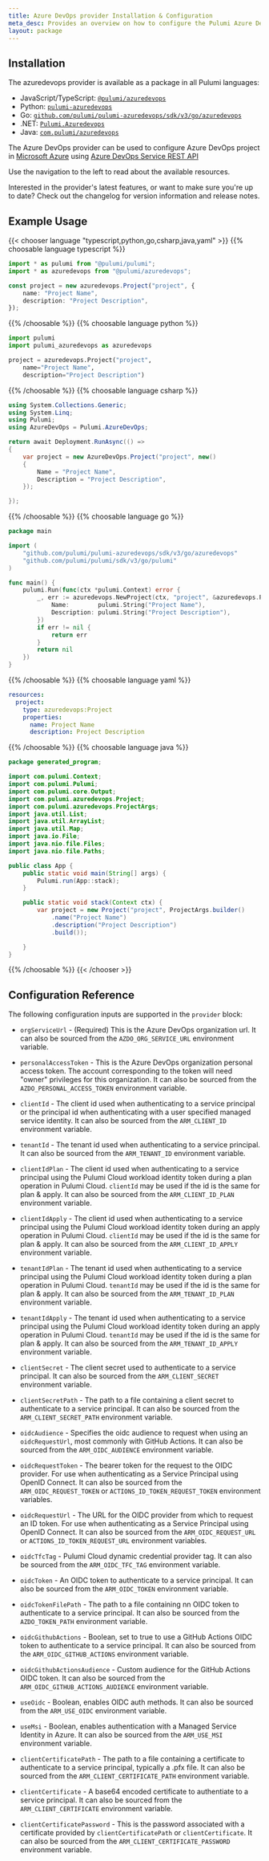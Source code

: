 ```yaml
---
title: Azure DevOps provider Installation & Configuration
meta_desc: Provides an overview on how to configure the Pulumi Azure DevOps provider.
layout: package
---
```

## Installation

The azuredevops provider is available as a package in all Pulumi languages:

* JavaScript/TypeScript: [`@pulumi/azuredevops`](https://www.npmjs.com/package/@pulumi/azuredevops)
* Python: [`pulumi-azuredevops`](https://pypi.org/project/pulumi-azuredevops/)
* Go: [`github.com/pulumi/pulumi-azuredevops/sdk/v3/go/azuredevops`](https://github.com/pulumi/pulumi-azuredevops)
* .NET: [`Pulumi.Azuredevops`](https://www.nuget.org/packages/Pulumi.Azuredevops)
* Java: [`com.pulumi/azuredevops`](https://central.sonatype.com/artifact/com.pulumi/azuredevops)

The Azure DevOps provider can be used to configure Azure DevOps project in [Microsoft Azure](https://azure.microsoft.com/en-us/) using [Azure DevOps Service REST API](https://docs.microsoft.com/en-us/rest/api/azure/devops/?view=azure-devops-rest-7.0)

Use the navigation to the left to read about the available resources.

Interested in the provider's latest features, or want to make sure you're up to date? Check out the changelog for version information and release notes.
## Example Usage

{{< chooser language "typescript,python,go,csharp,java,yaml" >}}
{{% choosable language typescript %}}
```typescript
import * as pulumi from "@pulumi/pulumi";
import * as azuredevops from "@pulumi/azuredevops";

const project = new azuredevops.Project("project", {
    name: "Project Name",
    description: "Project Description",
});
```
{{% /choosable %}}
{{% choosable language python %}}
```python
import pulumi
import pulumi_azuredevops as azuredevops

project = azuredevops.Project("project",
    name="Project Name",
    description="Project Description")
```
{{% /choosable %}}
{{% choosable language csharp %}}
```csharp
using System.Collections.Generic;
using System.Linq;
using Pulumi;
using AzureDevOps = Pulumi.AzureDevOps;

return await Deployment.RunAsync(() =>
{
    var project = new AzureDevOps.Project("project", new()
    {
        Name = "Project Name",
        Description = "Project Description",
    });

});

```
{{% /choosable %}}
{{% choosable language go %}}
```go
package main

import (
	"github.com/pulumi/pulumi-azuredevops/sdk/v3/go/azuredevops"
	"github.com/pulumi/pulumi/sdk/v3/go/pulumi"
)

func main() {
	pulumi.Run(func(ctx *pulumi.Context) error {
		_, err := azuredevops.NewProject(ctx, "project", &azuredevops.ProjectArgs{
			Name:        pulumi.String("Project Name"),
			Description: pulumi.String("Project Description"),
		})
		if err != nil {
			return err
		}
		return nil
	})
}
```
{{% /choosable %}}
{{% choosable language yaml %}}
```yaml
resources:
  project:
    type: azuredevops:Project
    properties:
      name: Project Name
      description: Project Description
```
{{% /choosable %}}
{{% choosable language java %}}
```java
package generated_program;

import com.pulumi.Context;
import com.pulumi.Pulumi;
import com.pulumi.core.Output;
import com.pulumi.azuredevops.Project;
import com.pulumi.azuredevops.ProjectArgs;
import java.util.List;
import java.util.ArrayList;
import java.util.Map;
import java.io.File;
import java.nio.file.Files;
import java.nio.file.Paths;

public class App {
    public static void main(String[] args) {
        Pulumi.run(App::stack);
    }

    public static void stack(Context ctx) {
        var project = new Project("project", ProjectArgs.builder()
            .name("Project Name")
            .description("Project Description")
            .build());

    }
}
```
{{% /choosable %}}
{{< /chooser >}}
## Configuration Reference

The following configuration inputs are supported in the `provider` block:

- `orgServiceUrl` - (Required) This is the Azure DevOps organization url. It can also be
  sourced from the `AZDO_ORG_SERVICE_URL` environment variable.

- `personalAccessToken` - This is the Azure DevOps organization personal access
  token. The account corresponding to the token will need "owner" privileges for this
  organization. It can also be sourced from the `AZDO_PERSONAL_ACCESS_TOKEN` environment variable.

- `clientId` - The client id used when authenticating to a service principal or the principal id when
  authenticating with a user specified managed service identity. It can also be sourced from
  the `ARM_CLIENT_ID` environment variable.

- `tenantId` - The tenant id used when authenticating to a service principal.
  It can also be sourced from the `ARM_TENANT_ID` environment variable.

- `clientIdPlan` - The client id used when authenticating to a service principal using the Pulumi
  Cloud workload identity token during a plan operation in Pulumi Cloud. `clientId` may be used if
  the id is the same for plan & apply.
  It can also be sourced from the `ARM_CLIENT_ID_PLAN` environment variable.

- `clientIdApply` - The client id used when authenticating to a service principal using the Pulumi
  Cloud workload identity token during an apply operation in Pulumi Cloud. `clientId` may be used if
  the id is the same for plan & apply.
  It can also be sourced from the `ARM_CLIENT_ID_APPLY` environment variable.

- `tenantIdPlan` - The tenant id used when authenticating to a service principal using the Pulumi
  Cloud workload identity token during a plan operation in Pulumi Cloud. `tenantId` may be used if
  the id is the same for plan & apply.
  It can also be sourced from the `ARM_TENANT_ID_PLAN` environment variable.

- `tenantIdApply` - The tenant id used when authenticating to a service principal using the Pulumi
  Cloud workload identity token during an apply operation in Pulumi Cloud. `tenantId` may be used if
  the id is the same for plan & apply.
  It can also be sourced from the `ARM_TENANT_ID_APPLY` environment variable.

- `clientSecret` - The client secret used to authenticate to a service principal.
  It can also be sourced from the `ARM_CLIENT_SECRET` environment variable.

- `clientSecretPath` - The path to a file containing a client secret to authenticate to a service principal.
  It can also be sourced from the `ARM_CLIENT_SECRET_PATH` environment variable.

- `oidcAudience` - Specifies the oidc audience to request when using an `oidcRequestUrl`, most commonly with GitHub Actions.
  It can also be sourced from the `ARM_OIDC_AUDIENCE` environment variable.

- `oidcRequestToken` - The bearer token for the request to the OIDC provider. For use when authenticating as a Service Principal using OpenID Connect.
  It can also be sourced from the `ARM_OIDC_REQUEST_TOKEN` or `ACTIONS_ID_TOKEN_REQUEST_TOKEN` environment variables.

- `oidcRequestUrl` - The URL for the OIDC provider from which to request an ID token. For use when authenticating as a Service Principal using OpenID Connect.
  It can also be sourced from the `ARM_OIDC_REQUEST_URL` or `ACTIONS_ID_TOKEN_REQUEST_URL` environment variables.

- `oidcTfcTag` - Pulumi Cloud dynamic credential provider tag. It can also be sourced from the `ARM_OIDC_TFC_TAG` environment variable.

- `oidcToken` - An OIDC token to authenticate to a service principal.
  It can also be sourced from the `ARM_OIDC_TOKEN` environment variable.

- `oidcTokenFilePath` - The path to a file containing nn OIDC token to authenticate to a service principal.
  It can also be sourced from the `AZDO_TOKEN_PATH` environment variable.

- `oidcGithubActions` - Boolean, set to true to use a GitHub Actions OIDC token to authenticate to a service principal.
  It can also be sourced from the `ARM_OIDC_GITHUB_ACTIONS` environment variable.

- `oidcGithubActionsAudience` - Custom audience for the GitHub Actions OIDC token.
  It can also be sourced from the `ARM_OIDC_GITHUB_ACTIONS_AUDIENCE` environment variable.

- `useOidc` - Boolean, enables OIDC auth methods. It can also be sourced from the `ARM_USE_OIDC` environment variable.

- `useMsi` - Boolean, enables authentication with a Managed Service Identity in Azure. It can also be sourced from the `ARM_USE_MSI` environment variable.

- `clientCertificatePath` - The path to a file containing a certificate to authenticate to a service
  principal, typically a .pfx file.
  It can also be sourced from the `ARM_CLIENT_CERTIFICATE_PATH` environment variable.

- `clientCertificate` - A base64 encoded certificate to authentiate to a service principal.
  It can also be sourced from the `ARM_CLIENT_CERTIFICATE` environment variable.

- `clientCertificatePassword` - This is the password associated with a certificate provided
  by `clientCertificatePath` or `clientCertificate`. It can also be sourced
  from the `ARM_CLIENT_CERTIFICATE_PASSWORD` environment variable.